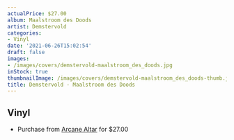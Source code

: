 ```yaml
---
actualPrice: $27.00
album: Maalstroom des Doods
artist: Demstervold
categories:
- Vinyl
date: '2021-06-26T15:02:54'
draft: false
images:
- /images/covers/demstervold-maalstroom_des_doods.jpg
inStock: true
thumbnailImage: /images/covers/demstervold-maalstroom_des_doods-thumb.jpg
title: Demstervold - Maalstroom des Doods
---
```


## Vinyl
* Purchase from [Arcane Altar](https://arcanealtar.bigcartel.com/product/demstervold-maalstroom-des-doods-12-lp) for $27.00
